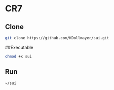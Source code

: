 # CR7 

## Clone
 ```bash
git clone https://github.com/KDollmayer/sui.git

```

##Executable
```bash 
chmod +x sui

```

## Run 
```bash
~/sui
```
